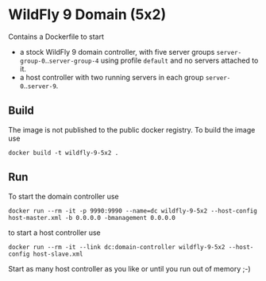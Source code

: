 # WildFly 9 Domain (5x2)

Contains a Dockerfile to start 
 
- a stock WildFly 9 domain controller, with five server groups `server-group-0`..`server-group-4` using profile `default` and no servers attached to it.
- a host controller with two running servers in each group `server-0`..`server-9`.

## Build

The image is not published to the public docker registry. To build the image use
 
    docker build -t wildfly-9-5x2 .

## Run

To start the domain controller use 

    docker run --rm -it -p 9990:9990 --name=dc wildfly-9-5x2 --host-config host-master.xml -b 0.0.0.0 -bmanagement 0.0.0.0
    
to start a host controller use

    docker run --rm -it --link dc:domain-controller wildfly-9-5x2 --host-config host-slave.xml

Start as many host controller as you like or until you run out of memory ;-)
